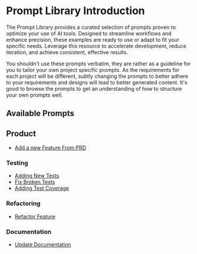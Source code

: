# Prompt Library Introduction

The Prompt Library provides a curated selection of prompts proven to optimize your use of AI tools. Designed to streamline workflows and enhance precision, these examples are ready to use or adapt to fit your specific needs. Leverage this resource to accelerate development, reduce iteration, and achieve consistent, effective results.

You shouldn't use these prompts verbatim, they are rather as a guideline for you to tailor your own project specific prompts. As the requirements for each project will be different, subtly changing the prompts to better adhere to your requirements and designs will lead to better generated content. It's good to browse the prompts to get an understanding of how to structure your own prompts well.

## Available Prompts

## Product
- [Add a new Feature From PRD](prompt-new-feature.md)
### Testing
- [Adding New Tests](prompt-add-new-test.md)
- [Fix Broken Tests](prompt-fix-test-errors.md)
- [Adding Test Coverage](prompt-add-test-coverage.md)
### Refactoring
- [Refactor Feature](prompt-refactor-feature.md)
### Documentation
- [Update Documentation](prompt-update-documentation.md)
